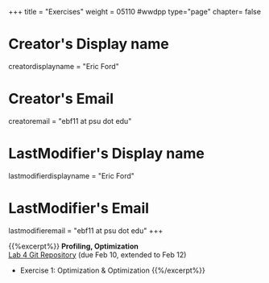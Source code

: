 +++
title = "Exercises"
weight = 05110  #wwdpp
type="page"
chapter= false

# Creator's Display name
creatordisplayname = "Eric Ford"
# Creator's Email
creatoremail = "ebf11 at psu dot edu"
# LastModifier's Display name
lastmodifierdisplayname = "Eric Ford"
# LastModifier's Email
lastmodifieremail = "ebf11 at psu dot edu"
+++


{{%excerpt%}}
<b>Profiling, Optimization</b> <br />
[Lab 4 Git Repository](https://github.com/PsuAstro528/lab4-start) (due Feb 10, extended to Feb 12)

- Exercise 1: Optimization & Optimization
{{%/excerpt%}}
